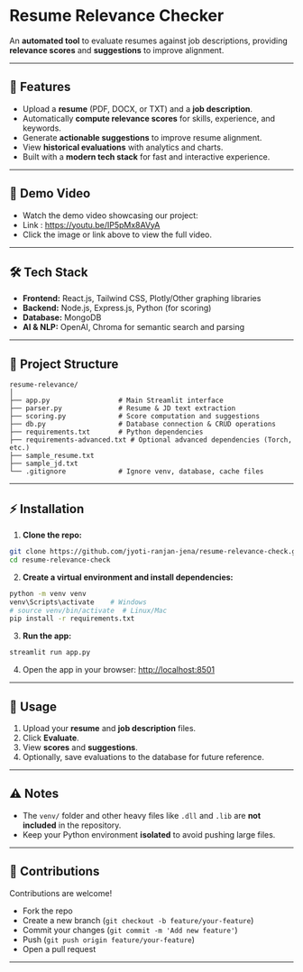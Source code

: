 # Resume Relevance Checker

An **automated tool** to evaluate resumes against job descriptions, providing **relevance scores** and **suggestions** to improve alignment.

---

## 🚀 Features

* Upload a **resume** (PDF, DOCX, or TXT) and a **job description**.
* Automatically **compute relevance scores** for skills, experience, and keywords.
* Generate **actionable suggestions** to improve resume alignment.
* View **historical evaluations** with analytics and charts.
* Built with a **modern tech stack** for fast and interactive experience.

---

## 🎥 Demo Video

* Watch the demo video showcasing our project:
* Link : https://youtu.be/IP5pMx8AVyA
* Click the image or link above to view the full video.

---

## 🛠️ Tech Stack

* **Frontend:** React.js, Tailwind CSS, Plotly/Other graphing libraries
* **Backend:** Node.js, Express.js, Python (for scoring)
* **Database:** MongoDB
* **AI & NLP:** OpenAI, Chroma for semantic search and parsing

---

## 📁 Project Structure

```text
resume-relevance/
│
├── app.py                 # Main Streamlit interface
├── parser.py              # Resume & JD text extraction
├── scoring.py             # Score computation and suggestions
├── db.py                  # Database connection & CRUD operations
├── requirements.txt       # Python dependencies
├── requirements-advanced.txt # Optional advanced dependencies (Torch, etc.)
├── sample_resume.txt
├── sample_jd.txt
└── .gitignore             # Ignore venv, database, cache files
```

---

## ⚡ Installation

1. **Clone the repo:**

```bash
git clone https://github.com/jyoti-ranjan-jena/resume-relevance-check.git
cd resume-relevance-check
```

2. **Create a virtual environment and install dependencies:**

```bash
python -m venv venv
venv\Scripts\activate    # Windows
# source venv/bin/activate  # Linux/Mac
pip install -r requirements.txt
```

3. **Run the app:**

```bash
streamlit run app.py
```

4. Open the app in your browser: [http://localhost:8501](http://localhost:8501)

---

## 🔧 Usage

1. Upload your **resume** and **job description** files.
2. Click **Evaluate**.
3. View **scores** and **suggestions**.
4. Optionally, save evaluations to the database for future reference.

---

## ⚠️ Notes

* The `venv/` folder and other heavy files like `.dll` and `.lib` are **not included** in the repository.
* Keep your Python environment **isolated** to avoid pushing large files.

---

## 📂 Contributions

Contributions are welcome!

* Fork the repo
* Create a new branch (`git checkout -b feature/your-feature`)
* Commit your changes (`git commit -m 'Add new feature'`)
* Push (`git push origin feature/your-feature`)
* Open a pull request

---
